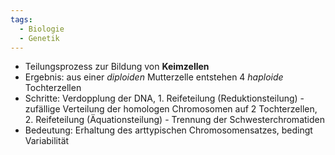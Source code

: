 ```yaml
---
tags:
  - Biologie
  - Genetik
---
```

- Teilungsprozess zur Bildung von **Keimzellen**
- Ergebnis: aus einer *diploiden* Mutterzelle entstehen 4 *haploide* Tochterzellen
- Schritte: Verdopplung der DNA, 1. Reifeteilung (Reduktionsteilung) - zufällige Verteilung der homologen Chromosomen auf 2 Tochterzellen, 2. Reifeteilung (Äquationsteilung) - Trennung der Schwesterchromatiden
- Bedeutung: Erhaltung des arttypischen Chromosomensatzes, bedingt Variabilität